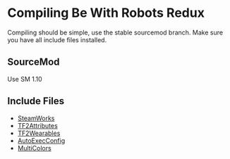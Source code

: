 # Compiling Be With Robots Redux
Compiling should be simple, use the stable sourcemod branch. Make sure you have all include files installed.

## SourceMod
Use SM 1.10


## Include Files
* [SteamWorks](https://forums.alliedmods.net/showthread.php?t=229556)
* [TF2Attributes](https://github.com/FlaminSarge/tf2attributes/blob/master/tf2attributes.inc)
* [TF2Wearables](https://github.com/nosoop/sourcemod-tf2wearables/blob/master/addons/sourcemod/scripting/include/tf2wearables.inc)
* [AutoExecConfig](https://github.com/Impact123/AutoExecConfig/blob/development/autoexecconfig.inc)
* [MultiColors](https://github.com/Bara/Multi-Colors/)
